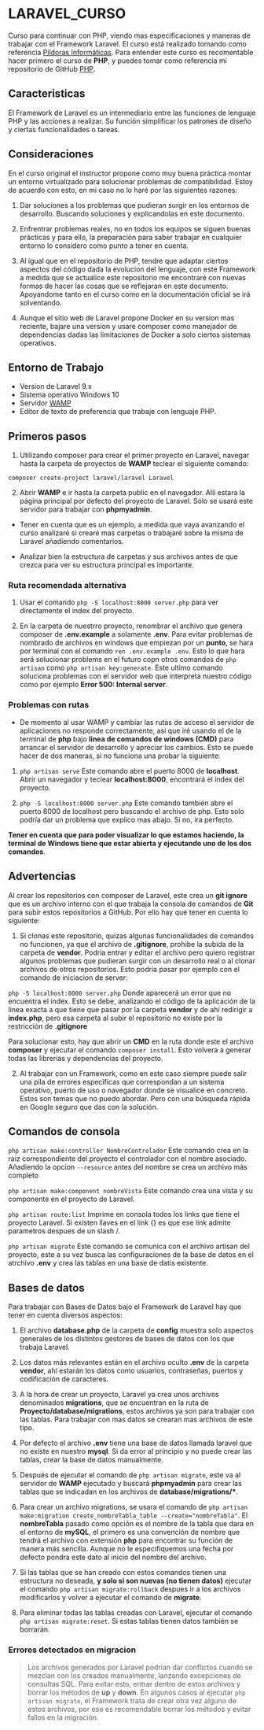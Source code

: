 # LARAVEL_CURSO

Curso para continuar con PHP, viendo mas especificaciones y maneras de trabajar con el Framework Laravel. El curso está realizado tomando como referencia [Píldoras Informáticas](https://www.pildorasinformaticas.es/course/laravel/). Para entender este curso es recomentable hacer primero el curso de **PHP**, y puedes tomar como referencia mi repositorio de GitHub [PHP](https://github.com/danicontec/PHP_CURSO).

## Caracteristicas

El Framework de Laravel es un intermediario entre las funciones de lenguaje PHP y las acciones a realizar. Su función simplificar los patrones de diseño y ciertas funcionalidades o tareas.

## Consideraciones

En el curso original el instructor propone como muy buena práctica montar un entorno virtualizado para solucionar problemas de compatibilidad. Estoy de acuerdo con esto, en mi caso no lo haré por las siguientes razones:

1. Dar soluciones a los problemas que pudieran surgir en los entornos de desarrollo. Buscando soluciones y explicandolas en este documento.

2. Enfrentrar problemas reales, no en todos los equipos se siguen buenas prácticas y para ello, la preparación para saber trabajar en cualquier entorno lo considero como punto a tener en cuenta.

3. Al igual que en el repositorio de PHP, tendre que adaptar ciertos aspectos del código dada la evolucion del lenguaje, con este Framework a medida que se actualice este repositorio me encontraré con nuevas formas de hacer las cosas que se reflejaran en este documento. Apoyandome tanto en el curso como en la documentación oficial se irá solventando.

4. Aunque el sitio web de Laravel propone Docker en su version mas reciente, bajare una version y usare composer como manejador de dependencias dadas las limitaciones de Docker a solo ciertos sistemas operativos.

## Entorno de Trabajo

- Version de Laravel 9.x
- Sistema operativo Windows 10
- Servidor [WAMP](https://www.wampserver.com/en/)
- Editor de texto de preferencia que trabaje con lenguaje PHP.

## Primeros pasos

1. Utilizando composer para crear el primer proyecto en Laravel, navegar hasta la carpeta de proyectos de **WAMP** teclear el siguiente comando:

`composer create-project laravel/laravel Laravel`

2. Abrir **WAMP** e ir hasta la carpeta public en el navegador. Alli estara la página principal por defecto del proyecto de Laravel. Sólo se usará este servidor para trabajar con **phpmyadmin**.

- Tener en cuenta que es un ejemplo, a medida que vaya avanzando el curso analizaré si crearé mas carpetas o trabajaré sobre la misma de Laravel añadiendo comentarios.

- Analizar bien la estructura de carpetas y sus archivos antes de que crezca para ver su estructura principal es importante.

### Ruta recomendada alternativa

1. Usar el comando `php -S localhost:8000 server.php` para ver directamente el index del proyecto.

2. En la carpeta de nuestrro proyecto, renombrar el archivo que genera composer de **.env.example** a solamente **.env**. Para evitar problemas de nombrado de archivos en windows que empiezan por un **punto**, se hara por terminal con el comando `ren .env.example .env`. Esto lo que hara será solucionar problems en el futuro copn otros comandos de `php artisan` como `php artisan key:generate`. Este ultimo comando soluciona problemas con el servidor web que interpreta nuestro código como por ejemplo **Error 500: Internal server**.

### Problemas con rutas

- De momento al usar WAMP y cambiar las rutas de acceso el servidor de aplicaciones no responde correctamente, asi que iré usando el de la terminal de **php** bajo **linea de comandos de windows (CMD)** para arrancar el servidor de desarrollo y apreciar los cambios. Esto se puede hacer de dos maneras, si no funciona una probar la siguiente:

1. `php artisan serve` Este comando abre el puerto 8000 de **localhost**. Abrir un navegador y teclear **localhost:8000**, encontrará el index del proyecto.

2. `php -S localhost:8000 server.php` Este comando también abre el puerto 8000 de localhost pero buscando el archivo de php. Esto solo podría dar un problema que explico mas abajo. Si no, ira perfecto.

**Tener en cuenta que para poder visualizar lo que estamos haciendo, la terminal de Windows tiene que estar abierta y ejecutando uno de los dos comandos**.

## Advertencias

Al crear los repositorios con composer de Laravel, este crea un **git ignore** que es un archivo interno con el que trabaja la consola de comandos de **Git** para subir estos repositorios a GitHub. Por ello hay que tener en cuenta lo siguiente:

1. Si clonas este repositorio, quizas algunas funcionalidades de comandos no funcionen, ya que el archivo de **.gitignore**, prohibe la subida de la carpeta de **vendor**. Podria entrar y editar el archivo pero quiero registrar algunos problemas que pudieran surgir con un desarrollo real o al clonar archivos de otros repositorios. Esto podria pasar por ejemplo con el comando de iniciacion de server:

`php -S localhost:8000 server.php` Donde aparecerá un error que no encuentra el index. Esto se debe, analizando el código de la aplicación de la linea exacta a que tiene que pasar por la carpeta **vendor** y de ahí redirigir a **index.php**, pero esa carpeta al subir el repositorio no existe por la restricción de **.gitignore**

Para solucionar esto, hay que abrir un **CMD** en la ruta donde este el archivo **composer** y ejecutar el comando `composer install`. Esto volvera a generar todas las librerias y dependencias del proyecto.

2. Al trabajar con un Framework, como en este caso siempre puede salir una pila de errores especificas que correspondan a un sistema operativo, puerto de uso o navegador donde se visualice en concreto. Estos son temas que no puedo abordar. Pero con una búsqueda rápida en Google seguro que das con la solución.

## Comandos de consola

`php artisan make:controller NombreControlador` Este comando crea en la raiz correspondiente del proyecto el controlador con el nombre asociado. Añadiendo la opcion `--resource` antes del nombre se crea un archivo más completo

`php artisan make:component nombreVista` Este comando crea una vista y su componente en el proyecto de Laravel.

`php artisan route:list` Imprime en consola todos los links que tiene el proyecto Laravel. Si existen llaves en el link {} es que ese link admite parametros despues de un slash /.

`php artisan migrate` Este comando se comunica con el archivo artisan del proyecto, este a su vez busca las configuraciones de la base de datos en el atrchivo **.env** y crea las tablas en una base de datis existente.

## Bases de datos

Para trabajar con Bases de Datos bajo el Framework de Laravel hay que tener en cuenta diversos aspectos:

1. El archivo **database.php** de la carpeta de **config** muestra solo aspectos generales de los distintos gestores de bases de datos con los que trabaja Laravel.

2. Los datos más relevantes están en el archivo oculto **.env** de la carpeta **vendor**, ahí estarán los datos como usuarios, contraseñas, puertos y codificación de caracteres.

3. A la hora de crear un proyecto, Laravel ya crea unos archivos denominados **migrations**, que se encuentran en la ruta de **Proyecto/database/migrations**, estos archivos ya son para trabajar con las tablas. Para trabajar con mas datos se crearan mas archivos de este tipo.

4. Por defecto el archivo **.env**  tiene una base de datos llamada laravel que no existe en nuestro **mysql**. Si da error al principio y no puede crear las tablas, crear la base de datos manualmente.

4. Después de ejecutar el comando de `php artisan migrate`, este va al servidor de **WAMP** ejecutado y buscará **phpmyadmin** para crear las tablas que se indicadan en los archivos de **database/migrations/\***.

5. Para crear un archivo migrations, se usara el comando de `php artisan make:migration create_nombreTabla_table --create="nombreTabla"`. El **nombreTabla** pasado como opción es el nombre de la tabla que dara en el entorno de **mySQL**, el primero es una convención de nombre que tendrá el archivo con extensión **php** para encontrar su función de manera más sencilla. Aunque no le especifiquemos una fecha por defecto pondra este dato al inicio del nombre del archivo.

6. Si las tablas que se han creado con estos comandos tienen una estructura no deseada, **y solo si son nuevas (no tienen datos)** ejecutar el comando `php artisan migrate:rollback` despues ir a los archivos modificarlos y volver a ejecutar el comando de **migrate**. 

7. Para eliminar todas las tablas creadas con Laravel, ejecutar el comando `php artisan migrate:reset`. Si estas tablas tienen datos también se borrarán.

### Errores detectados en migracion

> Los archivos generados por Laravel podrian dar conflictos cuando se mezclan con los creados manualmente, lanzando excepciones de consultas SQL. Para evitar esto, entrar dentro de estos archivos y borrar los métodos de **up** y **down**. En algunos casos al ejecutar `php artisan migrate`, el Framework trata de crear otra vez alguno de estos archivos, por eso es recomendable borrar los métodos y evitar fallos en la migración.


